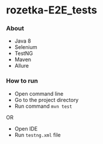 # rozetka-E2E_tests

### About
- Java 8
- Selenium
- TestNG
- Maven
- Allure
  
### How to run
- Open command line
- Go to the project directory
- Run command  ```mvn test``` 

OR

- Open IDE
- Run ```testng.xml``` file
